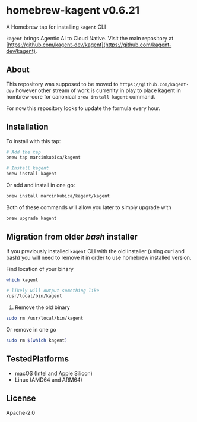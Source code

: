 # homebrew-kagent **v0.6.21**

A Homebrew tap for installing `kagent` CLI

`kagent` brings Agentic AI to Cloud Native. Visit the main repository at [https://github.com/kagent-dev/kagent](https://github.com/kagent-dev/kagent).

## About


This repository was supposed to be moved to `https://github.com/kagent-dev` however other stream of work is
currenlty in play to place kagent in hombrew-core for canonical `brew install kagent` command.

For now this repository looks to update the formula every hour.

## Installation

To install with this tap:
```sh
# Add the tap
brew tap marcinkubica/kagent

# Install kagent
brew install kagent
```

Or add and install in one go:
```sh
brew install marcinkubica/kagent/kagent
```

Both of these commands will allow you later to simply upgrade with

```sh
brew upgrade kagent
```

## Migration from older _bash_ installer

If you previously installed `kagent` CLI with the old installer (using curl and bash)
you will need to remove it in order to use homebrew installed version.

Find location of your binary

```sh
which kagent

# likely will output something like
/usr/local/bin/kagent
```

1. Remove the old binary

```sh
sudo rm /usr/local/bin/kagent
```

Or remove in one go

```sh
sudo rm $(which kagent)
```

## TestedPlatforms

- macOS (Intel and Apple Silicon)
- Linux (AMD64 and ARM64)

## License

Apache-2.0
